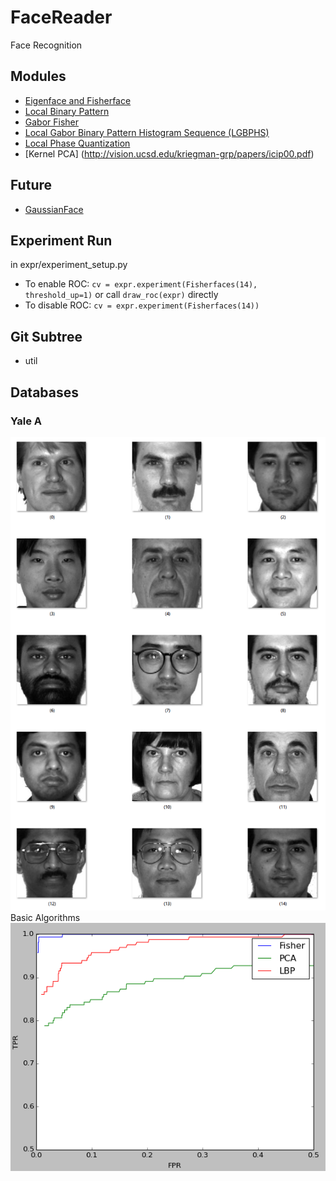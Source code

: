 # FaceReader
Face Recognition  

## Modules
* [Eigenface and Fisherface](http://www.cs.columbia.edu/~belhumeur/journal/fisherface-pami97.pdf)
* [Local Binary Pattern](http://docs.opencv.org/modules/contrib/doc/facerec/facerec_tutorial.html#local-binary-patterns-histograms)
* [Gabor Fisher](http://citeseerx.ist.psu.edu/viewdoc/download?doi=10.1.1.1.7675&rep=rep1&type=pdf)
* [Local Gabor Binary Pattern Histogram Sequence (LGBPHS)](http://www.jdl.ac.cn/user/sgshan/pub/ICCV2005-ZhangShan-LGBP.pdf)
* [Local Phase Quantization](http://www.ee.oulu.fi/research/imag/mvg/files/pdf/ICISP08.pdf)  
* [Kernel PCA] (http://vision.ucsd.edu/kriegman-grp/papers/icip00.pdf)

## Future
* [GaussianFace](http://arxiv.org/pdf/1404.3840.pdf) 

## Experiment Run
in expr/experiment_setup.py  
* To enable ROC: `cv = expr.experiment(Fisherfaces(14), threshold_up=1)` or call `draw_roc(expr)` directly  
* To disable ROC: `cv = expr.experiment(Fisherfaces(14))`  

## Git Subtree
* util 

## Databases
### Yale A 
![](/img/yale_a.png)
Basic Algorithms  
![](/img/basics.png)
